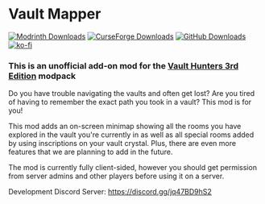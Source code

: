 # Vault Mapper
[![Modrinth Downloads](https://img.shields.io/modrinth/dt/vaultmapper?style=for-the-badge&logo=modrinth&color=1bd96a&link=https%3A%2F%2Fmodrinth.com%2Fmod%2Fvaultmapper%2F)](https://modrinth.com/mod/vaultmapper/)
[![CurseForge Downloads](https://img.shields.io/curseforge/dt/1099126?style=for-the-badge&logo=curseforge&color=f16436&link=https%3A%2F%2Fwww.curseforge.com%2Fminecraft%2Fmc-mods%2Fvaultmapper)](https://www.curseforge.com/minecraft/mc-mods/vaultmapper)
[![GitHub Downloads](https://img.shields.io/github/downloads/NodiumHosting/VaultMapper/total?style=for-the-badge&logo=github)](https://github.com/NodiumHosting/VaultMapper/releases)
[![ko-fi](https://ko-fi.com/img/githubbutton_sm.svg)](https://ko-fi.com/K3K519DLNN)

### This is an unofficial add-on mod for the [Vault Hunters 3rd Edition](https://www.curseforge.com/minecraft/modpacks/vault-hunters-1-18-2) modpack

Do you have trouble navigating the vaults and often get lost? Are you tired of having to remember the exact path you took in a vault? This mod is for you!

This mod adds an on-screen minimap showing all the rooms you have explored in the vault you're currently in as well as all special rooms added by using inscriptions on your vault crystal. Plus, there are even more features that we are planning to add in the future.

The mod is currently fully client-sided, however you should get permission from server admins and other players before using it on a server.

Development Discord Server: https://discord.gg/jq47BD9hS2

